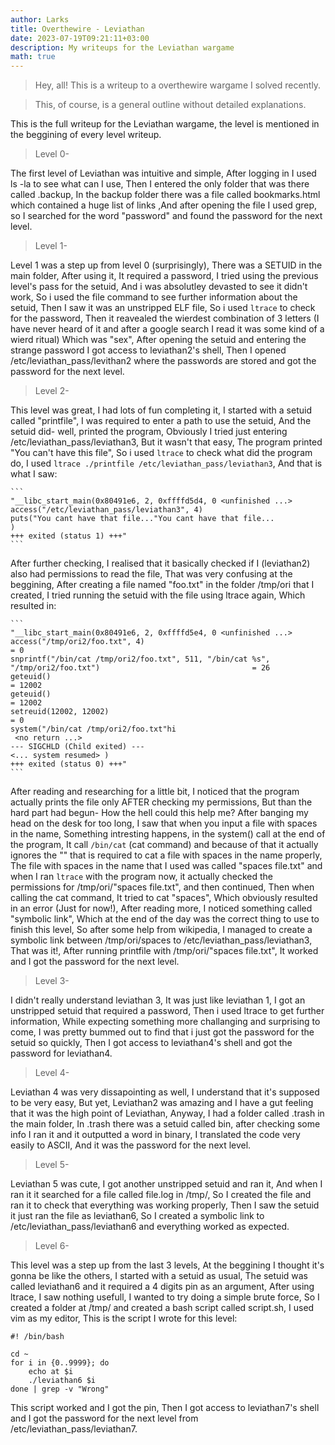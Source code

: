 ```yaml
---
author: Larks
title: Overthewire - Leviathan
date: 2023-07-19T09:21:11+03:00
description: My writeups for the Leviathan wargame
math: true
---
```

> Hey, all! This is a writeup to a overthewire wargame I solved recently.

> This, of course, is a general outline without detailed explanations.

This is the full writeup for the Leviathan wargame, the level is mentioned in the beggining of every level writeup.


> Level 0-

The first level of Leviathan was intuitive and simple, After logging in I used ls -la to see what can I use, Then I entered the only folder that was there called .backup, In the backup folder there was a file called bookmarks.html which contained a huge list of links ,And after opening the file I used grep, so I searched for the word "password" and found the password for the next level.


> Level 1-

Level 1 was a step up from level 0 (surprisingly), There was a SETUID in the main folder, After using it, It required a password, I tried using the previous level's pass for the setuid, And i was absolutley devasted to see it didn't work, So i used the file command to see further information about the setuid, Then I saw it was an unstripped ELF file, So i used ```ltrace``` to check for the password, Then it reavealed the wierdest combination of 3 letters (I have never heard of it and after a google search I read it was some kind of a wierd ritual) Which was "sex", After opening the setuid and entering the strange password I got access to leviathan2's shell, Then I opened /etc/leviathan_pass/levithan2 where the passwords are stored and got the password for the next level.


> Level 2-

This level was great, I had lots of fun completing it, I started with a setuid called "printfile", I was required to enter a path to use the setuid, And the setuid did- well, printed the program, Obviously I tried just entering /etc/leviathan_pass/leviathan3, But it wasn't that easy, The program printed "You can't have this file", So i used ```ltrace``` to check what did the program do, I used ```ltrace ./printfile /etc/leviathan_pass/leviathan3```, And that is what I saw: 
	
	```
    "__libc_start_main(0x80491e6, 2, 0xffffd5d4, 0 <unfinished ...>
	access("/etc/leviathan_pass/leviathan3", 4)                                      
	puts("You cant have that file..."You cant have that file...
	)                                                                          
	+++ exited (status 1) +++"
    ```
After further checking, I realised that it basically checked if I (leviathan2) also had permissions to read the file, That was very confusing at the beggining, After creating a file named "foo.txt" in the folder /tmp/ori that I created, I tried running the setuid with the file using ltrace again, Which resulted in:
	
	```
    "__libc_start_main(0x80491e6, 2, 0xffffd5e4, 0 <unfinished ...>
	access("/tmp/ori2/foo.txt", 4)                                                                                   = 0
	snprintf("/bin/cat /tmp/ori2/foo.txt", 511, "/bin/cat %s", "/tmp/ori2/foo.txt")                                  = 26
	geteuid()                                                                                                        = 12002
	geteuid()                                                                                                        = 12002
	setreuid(12002, 12002)                                                                                           = 0
	system("/bin/cat /tmp/ori2/foo.txt"hi
	 <no return ...>
	--- SIGCHLD (Child exited) ---
	<... system resumed> )
	+++ exited (status 0) +++"
    ```

After reading and researching for a little bit, I noticed that the program actually prints the file only AFTER checking my permissions, But than the hard part  had begun- How the hell could this help me?
After banging my head on the desk for too long, I saw that when you input a file with spaces in the name, Something intresting happens, in the system() call at the end of the program, It call ```/bin/cat``` (cat command) and because of that it actually ignores the "" that is required to cat a file with spaces in the name properly, The file with spaces in the name that I used was called "spaces file.txt" and when I ran ```ltrace``` with the program now, it actually checked the permissions for /tmp/ori/"spaces file.txt", and then continued, Then when calling the cat command, It tried to cat "spaces", Which obviously resulted in an error (Just for now!), After reading more, I noticed something called "symbolic link", Which at the end of the day was the correct thing to use to finish this level, So after some help from wikipedia, I managed to create a symbolic link between /tmp/ori/spaces to /etc/leviathan_pass/leviathan3, That was it!, After running printfile with /tmp/ori/"spaces file.txt", It worked and I got the password for the next level.


> Level 3-

I didn't really understand leviathan 3, It was just like leviathan 1, I got an unstripped setuid that required a password, Then i used ltrace to get further information, While expecting something more challanging and surprising to come, I was pretty bummed out to find that i just got the password for the setuid so quickly, Then I got access to leviathan4's shell and got the password for leviathan4.


> Level 4-

Leviathan 4 was very dissapointing as well, I understand that it's supposed to be very easy, But yet, Leviathan2 was amazing and I have a gut feeling that it was the high point of Leviathan, Anyway, I had a folder called .trash in the main folder, In .trash there was a setuid called bin, after checking some info I ran it and it outputted a word in binary, I translated the code very easily to ASCII, And it was the password for the next level.


> Level 5-

Leviathan 5 was cute, I got another unstripped setuid and ran it, And when I ran it it searched for a file called file.log in /tmp/, So I created the file and ran it to check that everything was working properly, Then I saw the setuid it just ran the file as leviathan6, So I created a symbolic link to 
/etc/leviathan_pass/leviathan6 and everything worked as expected.


> Level 6-

This level was a step up from the last 3 levels, At the beggining I thought it's gonna be like the others, I started with a setuid as usual, The setuid was called leviathan6 and it required a 4 digits pin as an argument, After using ltrace, I saw nothing usefull, I wanted to try doing a simple brute force, So I created a folder at /tmp/ and created a bash script called script.sh, I used vim as my editor, This is the script I wrote for this level:

```
#! /bin/bash

cd ~
for i in {0..9999}; do
    echo at $i
    ./leviathan6 $i
done | grep -v "Wrong"
```

This script worked and I got the pin, Then I got access to leviathan7's shell and I got the password for the next level from /etc/leviathan_pass/leviathan7.

